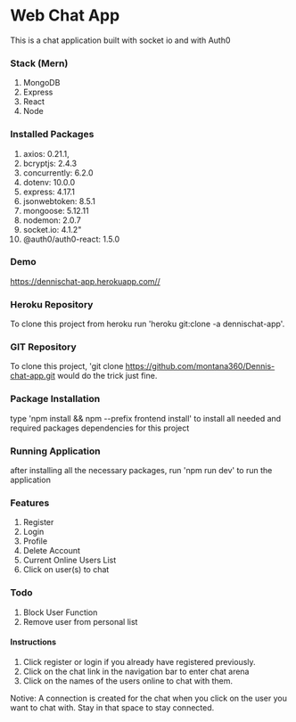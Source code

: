 # Web Chat App

This is a chat application built with socket io and with Auth0

### Stack (Mern)
1. MongoDB
2. Express
3. React
4. Node


### Installed Packages
1. axios: 0.21.1,
2. bcryptjs: 2.4.3
3. concurrently: 6.2.0
4. dotenv: 10.0.0
5. express: 4.17.1
6. jsonwebtoken: 8.5.1
7. mongoose: 5.12.11
8. nodemon: 2.0.7
9. socket.io: 4.1.2"
10. @auth0/auth0-react: 1.5.0

### Demo
https://dennischat-app.herokuapp.com//

### Heroku Repository
To clone this project from heroku run 'heroku git:clone -a dennischat-app'.


### GIT Repository
To clone this project, 'git clone https://github.com/montana360/Dennis-chat-app.git would do the trick just fine.


### Package Installation

type 'npm install && npm --prefix frontend install' to install all needed and required packages dependencies for this project


### Running Application

after installing all the necessary packages, run 'npm run dev' to run the application

### Features

1. Register
2. Login
3. Profile
4. Delete Account
5. Current Online Users List
6. Click on user(s) to chat

### Todo
1. Block User Function
2. Remove user from personal list

#### Instructions
1. Click register or login if you already have registered previously.
2. Click on the chat link in the navigation bar to enter chat arena
3. Click on the names of the users online to chat with them. 

Notive: A connection is created for the chat when you click on the user you want to chat with. Stay in that space to stay connected.
